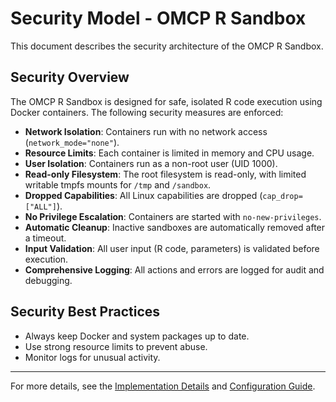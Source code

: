 # Security Model - OMCP R Sandbox

This document describes the security architecture of the OMCP R Sandbox.

## Security Overview

The OMCP R Sandbox is designed for safe, isolated R code execution using Docker containers. The following security measures are enforced:

- **Network Isolation**: Containers run with no network access (`network_mode="none"`).
- **Resource Limits**: Each container is limited in memory and CPU usage.
- **User Isolation**: Containers run as a non-root user (UID 1000).
- **Read-only Filesystem**: The root filesystem is read-only, with limited writable tmpfs mounts for `/tmp` and `/sandbox`.
- **Dropped Capabilities**: All Linux capabilities are dropped (`cap_drop=["ALL"]`).
- **No Privilege Escalation**: Containers are started with `no-new-privileges`.
- **Automatic Cleanup**: Inactive sandboxes are automatically removed after a timeout.
- **Input Validation**: All user input (R code, parameters) is validated before execution.
- **Comprehensive Logging**: All actions and errors are logged for audit and debugging.

## Security Best Practices

- Always keep Docker and system packages up to date.
- Use strong resource limits to prevent abuse.
- Monitor logs for unusual activity.

---

For more details, see the [Implementation Details](implementation.md) and [Configuration Guide](configuration.md). 